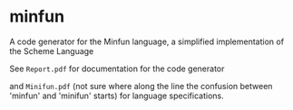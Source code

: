 # minfun
A code generator for the Minfun language, a simplified implementation of the Scheme Language

See `Report.pdf` for documentation for the code generator

and `Minifun.pdf` (not sure where along the line the confusion between 'minfun' and 'minifun' starts) for language specifications.

